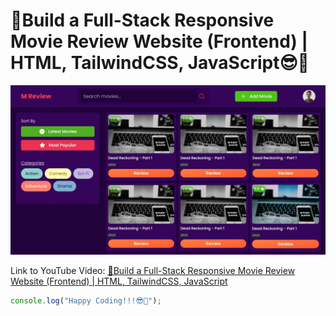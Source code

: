 # 🚀Build a Full-Stack Responsive Movie Review Website (Frontend) | HTML, TailwindCSS, JavaScript😎🚀

![Movie Review Website](./images/movie_review_website.jpg)

Link to YouTube Video: [🚀Build a Full-Stack Responsive Movie Review Website (Frontend) | HTML, TailwindCSS, JavaScript](https://youtu.be/a9-DVNyUy2Q)

```javascript
console.log("Happy Coding!!!😎🚀");
```
